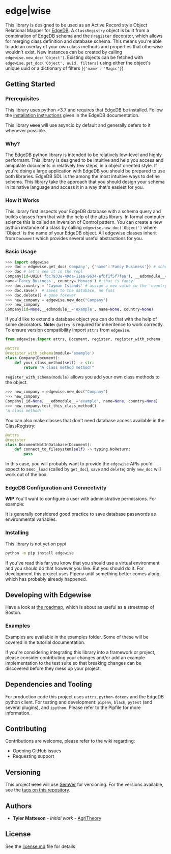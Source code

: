 # edge|wise

This library is designed to be used as an Active Record style Object Relational Mapper for [EdgeDB](https://edgedb.com). A `ClassRegistry` object is built from a combination of EdgeDB schema and the `@register` decorator, which allows for merging class definition and database schema. This means you're able to add an overlay of your own class methods and properties that otherwise wouldn't exist. New instances can be created by calling `edgewise.new_doc('Object')`. Existing objects can be fetched with `edgewise.get_doc('Object', uuid, filters)` using either the object's unique uuid or a dictionary of filters (`{'name': 'Magic'}`)

## Getting Started
### Prerequisites
This library uses python >3.7 and requires that EdgeDB be installed. Follow the [installation instructions](https://edgedb.com/docs/tutorial/install) given in the EdgeDB documentation.

This library ~~uses~~ will use asyncio by default and generally defers to it whenever possible.
### Why?
The EdgeDB python library is intended to be relatively low-level and highly performant. This library is designed to be intuitive and help you access and amipulate documents in relatively few steps, in a object oriented style. If you're doing a large application with EdgeDB you should be prepared to use both libraries. EdgeDB SDL is the among the most intuitive ways to define schema. This library take the approach that you should design your schema in its native language and access it in a way that's easiest for you.

### How it Works
This library first inspects your EdgeDB database with a schema query and builds classes from that with the help of the [attrs](www.attrs.org) library. In formal computer science this is called an Inversion of Control pattern. You can create a new python instance of a class by calling `edgewise.new_doc('Object')` where 'Object' is the name of your EdgeDB object. All edgewise classes inherit from `Document` which provides several useful abstractions for you.

### Basic Usage
```python
>>> import edgewise
>>> doc = edgewise.get_doc('Company', {'name':'Fancy Business'}) # schema defined here[]()
>>> doc # let's see it in the repl
Company(id=UUID('fbc7933e-49da-11ea-9634-efbf1f5f7fea'), __edbmodule__='example',
name='Fancy Business', country='Monaco') # that is fancy!
>>> doc.country = 'Cayman Islands' # assign a new value to the 'country' attribute
>>> doc.save()  # saves to the database, no fuss
>>> doc.delete() # gone forever
>>> new_company = edgewise.new_doc("Company")
>>> new_company
Company(id=None,__edbmodule__='example', name=None, country=None)
```
If you'd like to extend a database object you can do that with the help of some decorators.
**Note:** `@attrs` is required for inheritence to work correctly. To ensure version compatibility import `attrs` from `edgewise`.
```python
from edgewise import attrs, Document, register, register_with_schema

@attrs
@register_with_schema(module='example')
class Company(Document):
    def your_class_method(self) -> str:
        return "A class method method!"
```
`register_with_schema(module)` allows you add your own class methods to the object.
```python
>>> new_company = edgewise.new_doc("Company")
>>> new_company
Company(_id=None, __edbmodule__='example', name=None, country=None)
>>> new_company.test_this_class_method()
'A class method!'
```
You can also make classes that don't need database access available in the ClassRegistry:
```python
@attrs
@register
class DocumentNotInDatabase(Document):
    def connect_to_filesystem(self) -> typing.NoReturn:
        pass
```
In this case, you will probably want to provide the `edgewise` APIs you'd expect to see: `_load` (called by `get_doc`), `save` and `delete`; only `new_doc` will work out of the box.


### EdgeDB Configuration and Connectivity
**WIP**
You'll want to configure a user with administrative permissions. For example:

It is generally considered good practice to save database passwords as environmental variables.  


### Installing
This library is not yet on pypi
```bash
python -m pip install edgewise
```
If you've read this far you know that you should use a virtual environment and you should do that however you like. But you should do it. For development this project uses Pipenv until something better comes along, which has probably already happened.

## Developing with Edgewise
Have a look at [the roadmap](./roadmap.md), which is about as useful as a streetmap of Boston.

### Examples
Examples are available in the examples folder. Some of these will be covered in the tutorial documentation.

If you're considering integrating this library into a framework or project, please consider contributing your changes and/or add an example implementation to the test suite so that breaking changes can be discovered before they mess up your project.

## Dependencies and Tooling
For production code this project uses `attrs`, `python-dotenv` and the EdgeDB python client.
For testing and development: `pipenv`, `black`, `pytest` (and several plugins), and `ipython`. Please refer to the Pipfile for more information.

## Contributing

Contributions are welcome, please refer to the wiki regarding:
* Opening GitHub issues
* Requesting support

## Versioning
This project ~~uses~~ will use [SemVer](http://semver.org/) for versioning. For the versions available, see the [tags on this repository](https://github.com/agritheory/edgewise/tags).

## Authors
* **Tyler Matteson** - *Initial work* - [AgriTheory](https://agritheory.com/)

## License
 See the [license.md](./license.md) file for details
